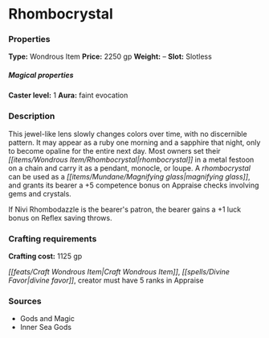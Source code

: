 ﻿---
Title: "Rhombocrystal"
Type: "Wondrous Item"
Price: "2250 gp"
Weight: "–"
Slot: "Slotless"
Caster level: "1"
Aura: "faint evocation"
Description: |
  "This jewel-like lens slowly changes colors over time, with no discernible pattern. It may appear as a ruby one morning and a sapphire that night, only to become opaline for the entire next day. Most owners set their _rhombocrystal_ in a metal festoon on a chain and carry it as a pendant, monocle, or loupe. A _rhombocrystal_ can be used as a magnifying glass, and grants its bearer a +5 competence bonus on Appraise checks involving gems and crystals.
  If Nivi Rhombodazzle is the bearer's patron, the bearer gains a +1 luck bonus on Reflex saving throws."
Crafting cost: "1125 gp"
Sources: "['Gods and Magic', 'Inner Sea Gods']"
---

# Rhombocrystal

### Properties

**Type:** Wondrous Item **Price:** 2250 gp **Weight:** – **Slot:** Slotless

##### Magical properties

**Caster level:** 1 **Aura:** faint evocation

### Description

This jewel-like lens slowly changes colors over time, with no discernible pattern. It may appear as a ruby one morning and a sapphire that night, only to become opaline for the entire next day. Most owners set their _[[items/Wondrous Item/Rhombocrystal|rhombocrystal]]_ in a metal festoon on a chain and carry it as a pendant, monocle, or loupe. A _rhombocrystal_ can be used as a _[[items/Mundane/Magnifying glass|magnifying glass]]_, and grants its bearer a +5 competence bonus on Appraise checks involving gems and crystals.

If Nivi Rhombodazzle is the bearer's patron, the bearer gains a +1 luck bonus on Reflex saving throws.

### Crafting requirements

**Crafting cost:** 1125 gp

_[[feats/Craft Wondrous Item|Craft Wondrous Item]]_, _[[spells/Divine Favor|divine favor]]_, creator must have 5 ranks in Appraise

### Sources

* Gods and Magic
* Inner Sea Gods